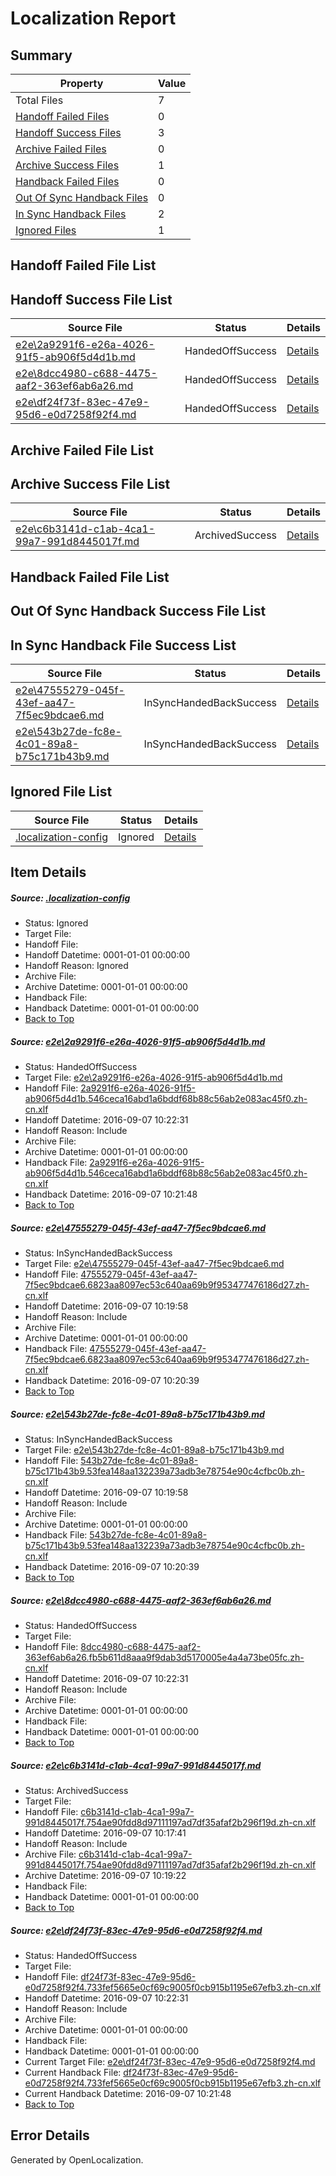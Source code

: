 # <a name='report-top'></a> Localization Report

## Summary
 Property | Value 
 -------- | ----- 
 Total Files | 7
[ Handoff Failed Files ](#handoff-failed-list)| 0
[ Handoff Success Files ](#handoff-success-list)| 3
[ Archive Failed Files ](#archive-failed-list)| 0
[ Archive Success Files ](#archive-success-list)| 1
[ Handback Failed Files ](#handback-failed-list)| 0
[ Out Of Sync Handback Files ](#outofsync-handback-success-list)| 0
[ In Sync Handback Files ](#insync-handback-success-list)| 2
[ Ignored Files ](#ignored-list)| 1

## <a name='handoff-failed-list'></a> Handoff Failed File List

## <a name='handoff-success-list'></a> Handoff Success File List
 Source File | Status | Details 
 ----------- | ------ | ------- 
 [e2e\2a9291f6-e26a-4026-91f5-ab906f5d4d1b.md](https://github.com/OpenLocalizationTestOrg/ol-test0/blob/272264bb4ed040699ee2c2938af098cfcbba66b2/e2e/2a9291f6-e26a-4026-91f5-ab906f5d4d1b.md) | HandedOffSuccess | [Details](#7e12d0b4a78b1f22fe9c113da47a865985fd3ccb1)
 [e2e\8dcc4980-c688-4475-aaf2-363ef6ab6a26.md](https://github.com/OpenLocalizationTestOrg/ol-test0/blob/d2b005ed1755bd8bc5236ecfd0fe2ae0554835f6/e2e/8dcc4980-c688-4475-aaf2-363ef6ab6a26.md) | HandedOffSuccess | [Details](#0736095c4889165da45a526222bd9edfbcc6ab4e4)
 [e2e\df24f73f-83ec-47e9-95d6-e0d7258f92f4.md](https://github.com/OpenLocalizationTestOrg/ol-test0/blob/cd698f317229256c20f4d2610551c84c8132a419/e2e/df24f73f-83ec-47e9-95d6-e0d7258f92f4.md) | HandedOffSuccess | [Details](#efb3a8654651b875a34da42288342758c1ad4af16)

## <a name='archive-failed-list'></a> Archive Failed File List

## <a name='archive-success-list'></a> Archive Success File List
 Source File | Status | Details 
 ----------- | ------ | ------- 
 [e2e\c6b3141d-c1ab-4ca1-99a7-991d8445017f.md](https://github.com/OpenLocalizationTestOrg/ol-test0/blob/54e183431aab0de889ccdf881e7799427a5a3cc2/e2e/c6b3141d-c1ab-4ca1-99a7-991d8445017f.md) | ArchivedSuccess | [Details](#0e62aba5443ca38b3fb03627df4d47008e21b68c5)

## <a name='handback-failed-list'></a> Handback Failed File List

## <a name='outofsync-handback-success-list'></a> Out Of Sync Handback Success File List

## <a name='insync-handback-success-list'></a> In Sync Handback File Success List
 Source File | Status | Details 
 ----------- | ------ | ------- 
 [e2e\47555279-045f-43ef-aa47-7f5ec9bdcae6.md](https://github.com/OpenLocalizationTestOrg/ol-test0/blob/570ee9a4a6e2f49d2ad96ff52088f221e63d6762/e2e/47555279-045f-43ef-aa47-7f5ec9bdcae6.md) | InSyncHandedBackSuccess | [Details](#ae0acd261c30660f67c099dd8cc423c4aba187de2)
 [e2e\543b27de-fc8e-4c01-89a8-b75c171b43b9.md](https://github.com/OpenLocalizationTestOrg/ol-test0/blob/570ee9a4a6e2f49d2ad96ff52088f221e63d6762/e2e/543b27de-fc8e-4c01-89a8-b75c171b43b9.md) | InSyncHandedBackSuccess | [Details](#a382e6380b358d2f440bf14ec967749d3014b04e3)

## <a name='ignored-list'></a> Ignored File List
 Source File | Status | Details 
 ----------- | ------ | ------- 
 [.localization-config](https://github.com/OpenLocalizationTestOrg/ol-test0/blob/cd698f317229256c20f4d2610551c84c8132a419/.localization-config) | Ignored | [Details](#3d4f252ac210baf56311d7e97dcc2db10974dbd20)

## Item Details
##### <a name='3d4f252ac210baf56311d7e97dcc2db10974dbd20'></a> Source: [.localization-config](https://github.com/OpenLocalizationTestOrg/ol-test0/blob/cd698f317229256c20f4d2610551c84c8132a419/.localization-config)
* Status: Ignored
* Target File: 
* Handoff File: 
* Handoff Datetime: 0001-01-01 00:00:00
* Handoff Reason: Ignored
* Archive File: 
* Archive Datetime: 0001-01-01 00:00:00
* Handback File: 
* Handback Datetime: 0001-01-01 00:00:00
* [Back to Top](#report-top)

##### <a name='7e12d0b4a78b1f22fe9c113da47a865985fd3ccb1'></a> Source: [e2e\2a9291f6-e26a-4026-91f5-ab906f5d4d1b.md](https://github.com/OpenLocalizationTestOrg/ol-test0/blob/272264bb4ed040699ee2c2938af098cfcbba66b2/e2e/2a9291f6-e26a-4026-91f5-ab906f5d4d1b.md)
* Status: HandedOffSuccess
* Target File: [e2e\2a9291f6-e26a-4026-91f5-ab906f5d4d1b.md](https://github.com/OpenLocalizationTestOrg/ol-test0-zhcn/blob/1b51a4057cbfe70d1fa9585d98b834f7737c5d03/e2e/2a9291f6-e26a-4026-91f5-ab906f5d4d1b.md)
* Handoff File: [2a9291f6-e26a-4026-91f5-ab906f5d4d1b.546ceca16abd1a6bddf68b88c56ab2e083ac45f0.zh-cn.xlf](https://github.com/OpenLocalizationTestOrg/ol-test0-handoff/blob/ecc3ac3fec92404d4bff4878574610908e733970/ol-handoff/OpenLocalizationTestOrg/ol-test0-zhcn/ci/mt/2a9291f6-e26a-4026-91f5-ab906f5d4d1b.546ceca16abd1a6bddf68b88c56ab2e083ac45f0.zh-cn.xlf)
* Handoff Datetime: 2016-09-07 10:22:31
* Handoff Reason: Include
* Archive File: 
* Archive Datetime: 0001-01-01 00:00:00
* Handback File: [2a9291f6-e26a-4026-91f5-ab906f5d4d1b.546ceca16abd1a6bddf68b88c56ab2e083ac45f0.zh-cn.xlf](https://github.com/OpenLocalizationTestOrg/ol-test0-handback/blob/8c29478496efdbc83e2365ba86e870d1ce4c7704/ol-handback/OpenLocalizationTestOrg/ol-test0-zhcn/ci/ht/2a9291f6-e26a-4026-91f5-ab906f5d4d1b.546ceca16abd1a6bddf68b88c56ab2e083ac45f0.zh-cn.xlf)
* Handback Datetime: 2016-09-07 10:21:48
* [Back to Top](#report-top)

##### <a name='ae0acd261c30660f67c099dd8cc423c4aba187de2'></a> Source: [e2e\47555279-045f-43ef-aa47-7f5ec9bdcae6.md](https://github.com/OpenLocalizationTestOrg/ol-test0/blob/570ee9a4a6e2f49d2ad96ff52088f221e63d6762/e2e/47555279-045f-43ef-aa47-7f5ec9bdcae6.md)
* Status: InSyncHandedBackSuccess
* Target File: [e2e\47555279-045f-43ef-aa47-7f5ec9bdcae6.md](https://github.com/OpenLocalizationTestOrg/ol-test0-zhcn/blob/c3f09cde5d2264fee4c6f44a8b5027dac04a3a86/e2e/47555279-045f-43ef-aa47-7f5ec9bdcae6.md)
* Handoff File: [47555279-045f-43ef-aa47-7f5ec9bdcae6.6823aa8097ec53c640aa69b9f953477476186d27.zh-cn.xlf](https://github.com/OpenLocalizationTestOrg/ol-test0-handoff/blob/dee04ed0e1dab2c8c45a199d963b5c4ba9fa1fad/ol-handoff/OpenLocalizationTestOrg/ol-test0-zhcn/ci/47555279-045f-43ef-aa47-7f5ec9bdcae6.6823aa8097ec53c640aa69b9f953477476186d27.zh-cn.xlf)
* Handoff Datetime: 2016-09-07 10:19:58
* Handoff Reason: Include
* Archive File: 
* Archive Datetime: 0001-01-01 00:00:00
* Handback File: [47555279-045f-43ef-aa47-7f5ec9bdcae6.6823aa8097ec53c640aa69b9f953477476186d27.zh-cn.xlf](https://github.com/OpenLocalizationTestOrg/ol-test0-handback/blob/c899895b3d9d8dd2ded06159f890f98c870abed7/ol-handback/OpenLocalizationTestOrg/ol-test0-zhcn/ci/47555279-045f-43ef-aa47-7f5ec9bdcae6.6823aa8097ec53c640aa69b9f953477476186d27.zh-cn.xlf)
* Handback Datetime: 2016-09-07 10:20:39
* [Back to Top](#report-top)

##### <a name='a382e6380b358d2f440bf14ec967749d3014b04e3'></a> Source: [e2e\543b27de-fc8e-4c01-89a8-b75c171b43b9.md](https://github.com/OpenLocalizationTestOrg/ol-test0/blob/570ee9a4a6e2f49d2ad96ff52088f221e63d6762/e2e/543b27de-fc8e-4c01-89a8-b75c171b43b9.md)
* Status: InSyncHandedBackSuccess
* Target File: [e2e\543b27de-fc8e-4c01-89a8-b75c171b43b9.md](https://github.com/OpenLocalizationTestOrg/ol-test0-zhcn/blob/c3f09cde5d2264fee4c6f44a8b5027dac04a3a86/e2e/543b27de-fc8e-4c01-89a8-b75c171b43b9.md)
* Handoff File: [543b27de-fc8e-4c01-89a8-b75c171b43b9.53fea148aa132239a73adb3e78754e90c4cfbc0b.zh-cn.xlf](https://github.com/OpenLocalizationTestOrg/ol-test0-handoff/blob/dee04ed0e1dab2c8c45a199d963b5c4ba9fa1fad/ol-handoff/OpenLocalizationTestOrg/ol-test0-zhcn/ci/543b27de-fc8e-4c01-89a8-b75c171b43b9.53fea148aa132239a73adb3e78754e90c4cfbc0b.zh-cn.xlf)
* Handoff Datetime: 2016-09-07 10:19:58
* Handoff Reason: Include
* Archive File: 
* Archive Datetime: 0001-01-01 00:00:00
* Handback File: [543b27de-fc8e-4c01-89a8-b75c171b43b9.53fea148aa132239a73adb3e78754e90c4cfbc0b.zh-cn.xlf](https://github.com/OpenLocalizationTestOrg/ol-test0-handback/blob/c899895b3d9d8dd2ded06159f890f98c870abed7/ol-handback/OpenLocalizationTestOrg/ol-test0-zhcn/ci/543b27de-fc8e-4c01-89a8-b75c171b43b9.53fea148aa132239a73adb3e78754e90c4cfbc0b.zh-cn.xlf)
* Handback Datetime: 2016-09-07 10:20:39
* [Back to Top](#report-top)

##### <a name='0736095c4889165da45a526222bd9edfbcc6ab4e4'></a> Source: [e2e\8dcc4980-c688-4475-aaf2-363ef6ab6a26.md](https://github.com/OpenLocalizationTestOrg/ol-test0/blob/d2b005ed1755bd8bc5236ecfd0fe2ae0554835f6/e2e/8dcc4980-c688-4475-aaf2-363ef6ab6a26.md)
* Status: HandedOffSuccess
* Target File: 
* Handoff File: [8dcc4980-c688-4475-aaf2-363ef6ab6a26.fb5b611d8aaa9f9dab3d5170005e4a4a73be05fc.zh-cn.xlf](https://github.com/OpenLocalizationTestOrg/ol-test0-handoff/blob/ecc3ac3fec92404d4bff4878574610908e733970/ol-handoff/OpenLocalizationTestOrg/ol-test0-zhcn/ci/mt/8dcc4980-c688-4475-aaf2-363ef6ab6a26.fb5b611d8aaa9f9dab3d5170005e4a4a73be05fc.zh-cn.xlf)
* Handoff Datetime: 2016-09-07 10:22:31
* Handoff Reason: Include
* Archive File: 
* Archive Datetime: 0001-01-01 00:00:00
* Handback File: 
* Handback Datetime: 0001-01-01 00:00:00
* [Back to Top](#report-top)

##### <a name='0e62aba5443ca38b3fb03627df4d47008e21b68c5'></a> Source: [e2e\c6b3141d-c1ab-4ca1-99a7-991d8445017f.md](https://github.com/OpenLocalizationTestOrg/ol-test0/blob/54e183431aab0de889ccdf881e7799427a5a3cc2/e2e/c6b3141d-c1ab-4ca1-99a7-991d8445017f.md)
* Status: ArchivedSuccess
* Target File: 
* Handoff File: [c6b3141d-c1ab-4ca1-99a7-991d8445017f.754ae90fdd8d97111197ad7df35afaf2b296f19d.zh-cn.xlf](https://github.com/OpenLocalizationTestOrg/ol-test0-handoff/blob/86ffe05bca41984f710ece97b050082e48f6785c/ol-handoff/OpenLocalizationTestOrg/ol-test0-zhcn/ci/ht/c6b3141d-c1ab-4ca1-99a7-991d8445017f.754ae90fdd8d97111197ad7df35afaf2b296f19d.zh-cn.xlf)
* Handoff Datetime: 2016-09-07 10:17:41
* Handoff Reason: Include
* Archive File: [c6b3141d-c1ab-4ca1-99a7-991d8445017f.754ae90fdd8d97111197ad7df35afaf2b296f19d.zh-cn.xlf](https://github.com/OpenLocalizationTestOrg/ol-test0-handoff/blob/90bf784b366e4d357cdbc74a89d48ac4a70a6547/ol-archive/OpenLocalizationTestOrg/ol-test0-zhcn/ci/ht/c6b3141d-c1ab-4ca1-99a7-991d8445017f.754ae90fdd8d97111197ad7df35afaf2b296f19d.zh-cn.xlf)
* Archive Datetime: 2016-09-07 10:19:22
* Handback File: 
* Handback Datetime: 0001-01-01 00:00:00
* [Back to Top](#report-top)

##### <a name='efb3a8654651b875a34da42288342758c1ad4af16'></a> Source: [e2e\df24f73f-83ec-47e9-95d6-e0d7258f92f4.md](https://github.com/OpenLocalizationTestOrg/ol-test0/blob/cd698f317229256c20f4d2610551c84c8132a419/e2e/df24f73f-83ec-47e9-95d6-e0d7258f92f4.md)
* Status: HandedOffSuccess
* Target File: 
* Handoff File: [df24f73f-83ec-47e9-95d6-e0d7258f92f4.733fef5665e0cf69c9005f0cb915b1195e67efb3.zh-cn.xlf](https://github.com/OpenLocalizationTestOrg/ol-test0-handoff/blob/ecc3ac3fec92404d4bff4878574610908e733970/ol-handoff/OpenLocalizationTestOrg/ol-test0-zhcn/ci/mt/df24f73f-83ec-47e9-95d6-e0d7258f92f4.733fef5665e0cf69c9005f0cb915b1195e67efb3.zh-cn.xlf)
* Handoff Datetime: 2016-09-07 10:22:31
* Handoff Reason: Include
* Archive File: 
* Archive Datetime: 0001-01-01 00:00:00
* Handback File: 
* Handback Datetime: 0001-01-01 00:00:00
* Current Target File: [e2e\df24f73f-83ec-47e9-95d6-e0d7258f92f4.md](https://github.com/OpenLocalizationTestOrg/ol-test0-zhcn/blob/1b51a4057cbfe70d1fa9585d98b834f7737c5d03/e2e/df24f73f-83ec-47e9-95d6-e0d7258f92f4.md)
* Current Handback File: [df24f73f-83ec-47e9-95d6-e0d7258f92f4.733fef5665e0cf69c9005f0cb915b1195e67efb3.zh-cn.xlf](https://github.com/OpenLocalizationTestOrg/ol-test0-handback/blob/8c29478496efdbc83e2365ba86e870d1ce4c7704/ol-handback/OpenLocalizationTestOrg/ol-test0-zhcn/ci/ht/df24f73f-83ec-47e9-95d6-e0d7258f92f4.733fef5665e0cf69c9005f0cb915b1195e67efb3.zh-cn.xlf)
* Current Handback Datetime: 2016-09-07 10:21:48
* [Back to Top](#report-top)


## Error Details

Generated by OpenLocalization.
